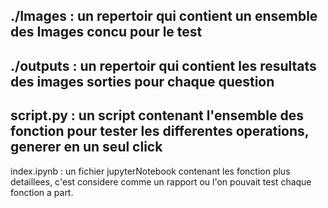 
./Images : un repertoir qui contient un ensemble des Images concu pour le test
---
./outputs : un repertoir qui contient les resultats des images sorties pour chaque question
---
script.py : un script contenant l'ensemble des fonction pour tester les differentes operations, generer en un seul click
---
index.ipynb : un fichier jupyterNotebook contenant les fonction plus detaillees, c'est considere comme un rapport ou l'on pouvait test chaque fonction a part.